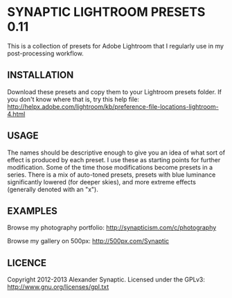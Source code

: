 # SYNAPTIC LIGHTROOM PRESETS 0.11

This is a collection of presets for Adobe Lightroom that I regularly use in my post-processing workflow.

## INSTALLATION

Download these presets and copy them to your Lightroom presets folder. If you don't know where that is, try this help file:
http://helpx.adobe.com/lightroom/kb/preference-file-locations-lightroom-4.html

## USAGE

The names should be descriptive enough to give you an idea of what sort of effect is produced by each preset. I use these as starting points for further modification. Some of the time those modifications become presets in a series. There is a mix of auto-toned presets, presets with blue luminance significantly lowered (for deeper skies), and more extreme effects (generally denoted with an "x").

## EXAMPLES

Browse my photography portfolio:
http://synapticism.com/c/photography

Browse my gallery on 500px:
http://500px.com/Synaptic

## LICENCE

Copyright 2012-2013 Alexander Synaptic. Licensed under the GPLv3: http://www.gnu.org/licenses/gpl.txt